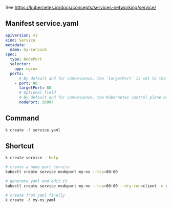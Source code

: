 See https://kubernetes.io/docs/concepts/services-networking/service/

## Manifest service.yaml

```yaml
apiVersion: v1
kind: Service
metadata:
  name: my-service
spec:
  type: NodePort
  selector:
    app: nginx
  ports:
      # By default and for convenience, the `targetPort` is set to the same value as the `port` field.
    - port: 80
      targetPort: 80
      # Optional field
      # By default and for convenience, the Kubernetes control plane will allocate a port from a range (default: 30000-32767)
      nodePort: 30007
```

## Command
```bash
k create -f service.yaml
```

## Shortcut

```bash
k create service --help 

# create a node port service 
kubectl create service nodeport my-ns --tcp=80:80

# generate yaml and edit it
kubectl create service nodeport my-ns --tcp=80:80 --dry-run=client -o yaml > my-ns.yaml

# create from yaml finally 
k create -f my-ns.yaml 

```
